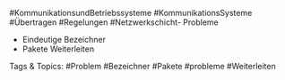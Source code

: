  #KommunikationsundBetriebssysteme #KommunikationsSysteme #Übertragen #Regelungen #Netzwerkschicht- Probleme
  - Eindeutige Bezeichner
  - Pakete Weiterleiten

   Tags & Topics:
   #Problem
   #Bezeichner
   #Pakete
   #probleme
   #Weiterleiten